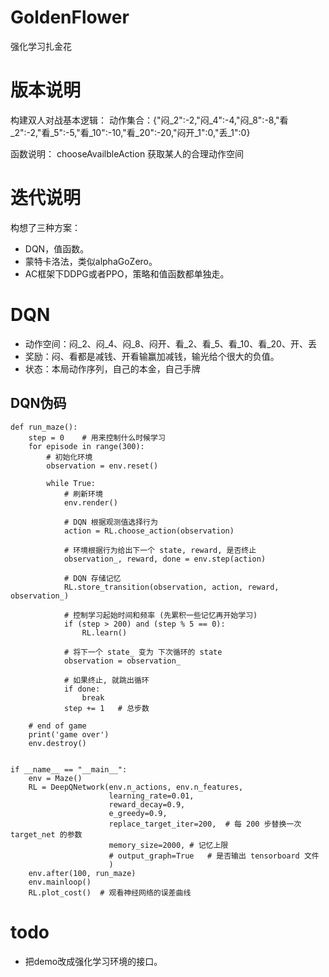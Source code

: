 # GoldenFlower
强化学习扎金花

# 版本说明
构建双人对战基本逻辑：
动作集合：{"闷_2":-2,"闷_4":-4,"闷_8":-8,"看_2":-2,"看_5":-5,"看_10":-10,"看_20":-20,"闷开_1":0,"丢_1":0}

函数说明：
chooseAvailbleAction 获取某人的合理动作空间

# 迭代说明
构想了三种方案：
+ DQN，值函数。
+ 蒙特卡洛法，类似alphaGoZero。
+ AC框架下DDPG或者PPO，策略和值函数都单独走。

# DQN
+ 动作空间：闷_2、闷_4、闷_8、闷开、看_2、看_5、看_10、看_20、开、丢
+ 奖励：闷、看都是减钱、开看输赢加减钱，输光给个很大的负值。
+ 状态：本局动作序列，自己的本金，自己手牌

## DQN伪码
    def run_maze():
        step = 0    # 用来控制什么时候学习
        for episode in range(300):
            # 初始化环境
            observation = env.reset()

            while True:
                # 刷新环境
                env.render()

                # DQN 根据观测值选择行为
                action = RL.choose_action(observation)

                # 环境根据行为给出下一个 state, reward, 是否终止
                observation_, reward, done = env.step(action)

                # DQN 存储记忆
                RL.store_transition(observation, action, reward, observation_)

                # 控制学习起始时间和频率 (先累积一些记忆再开始学习)
                if (step > 200) and (step % 5 == 0):
                    RL.learn()

                # 将下一个 state_ 变为 下次循环的 state
                observation = observation_

                # 如果终止, 就跳出循环
                if done:
                    break
                step += 1   # 总步数

        # end of game
        print('game over')
        env.destroy()

 
    if __name__ == "__main__":
        env = Maze()
        RL = DeepQNetwork(env.n_actions, env.n_features,
                          learning_rate=0.01,
                          reward_decay=0.9,
                          e_greedy=0.9,
                          replace_target_iter=200,  # 每 200 步替换一次 target_net 的参数
                          memory_size=2000, # 记忆上限
                          # output_graph=True   # 是否输出 tensorboard 文件
                          )
        env.after(100, run_maze)
        env.mainloop()
        RL.plot_cost()  # 观看神经网络的误差曲线

# todo
+ 把demo改成强化学习环境的接口。
